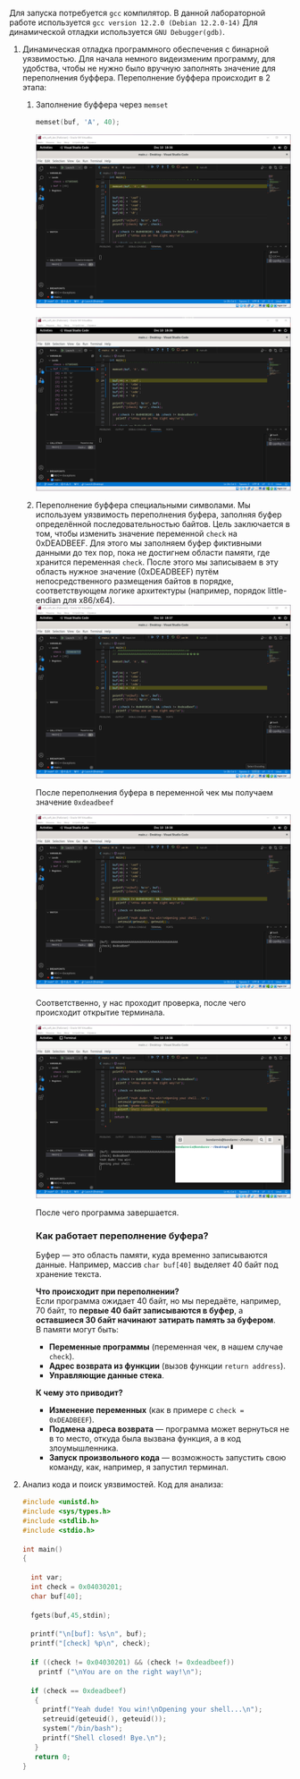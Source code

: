 Для запуска потребуется `gcc` компилятор. В данной лабораторной работе используется `gcc version 12.2.0 (Debian 12.2.0-14)`
Для динамической отладки используется `GNU Debugger(gdb)`.

1. Динамическая отладка программного обеспечения с бинарной уязвимостью.
	Для начала немного видеизменим программу, для удобства, чтобы не нужно было вручную заполнять значение для переполнения буффера. Переполнение буффера происходит в 2 этапа:
	1. Заполнение буффера через `memset`
		```C
		memset(buf, 'A', 40);
		```
		![start_debugging](images/start_debugging.png)

		![filling_buffer](images/filling_buffer.png)
	2. Переполнение буффера специальными символами.
		Мы используем уязвимость переполнения буфера, заполняя буфер определённой последовательностью байтов. Цель заключается в том, чтобы изменить значение переменной `check` на 0xDEADBEEF. Для этого мы заполняем буфер фиктивными данными до тех пор, пока не достигнем области памяти, где хранится переменная `check`. После этого мы записываем в эту область нужное значение (0xDEADBEEF) путём непосредственного размещения байтов в порядке, соответствующем логике архитектуры (например, порядок little-endian для x86/x64).
		![after_buffer_overflow](images/after_buffer_overflow.png)
		
		После переполнения буфера в переменной чек мы получаем значение `0xdeadbeef`

		![check_value](images/check_value.png)
		
		Соответственно, у нас проходит проверка, после чего происходит открытие терминала.

		![opening_console](images/opening_console.png)

        После чего программа завершается.
		
		### **Как работает переполнение буфера?**
		Буфер — это область памяти, куда временно записываются данные. Например, массив `char buf[40]` выделяет 40 байт под хранение текста.
		
		**Что происходит при переполнении?**  
		Если программа ожидает 40 байт, но мы передаёте, например, 70 байт, то **первые 40 байт записываются в буфер**, а **оставшиеся 30 байт начинают затирать память за буфером**.  
		В памяти могут быть:
		- **Переменные программы** (переменная чек, в нашем случае `check`).
		- **Адрес возврата из функции** (вызов функции `return address`).
		- **Управляющие данные стека**.
		
		**К чему это приводит?**
		- **Изменение переменных** (как в примере с `check = 0xDEADBEEF`).
		- **Подмена адреса возврата** — программа может вернуться не в то место, откуда была вызвана функция, а в код злоумышленника.
		- **Запуск произвольного кода** — возможность запустить свою команду, как, например, я запустил терминал.

2. Анализ кода и поиск уязвимостей.
	Код для анализа:
	```C
	#include <unistd.h>
	#include <sys/types.h>
	#include <stdlib.h>
	#include <stdio.h>
	
	int main()
	{
	
	  int var;
	  int check = 0x04030201;
	  char buf[40];
	
	  fgets(buf,45,stdin);
	
	  printf("\n[buf]: %s\n", buf);
	  printf("[check] %p\n", check);
	
	  if ((check != 0x04030201) && (check != 0xdeadbeef))
	    printf ("\nYou are on the right way!\n");
	
	  if (check == 0xdeadbeef)
	   {
	     printf("Yeah dude! You win!\nOpening your shell...\n");
	     setreuid(geteuid(), geteuid());
	     system("/bin/bash");
	     printf("Shell closed! Bye.\n");
	   }
	   return 0;
	}
	```
	
